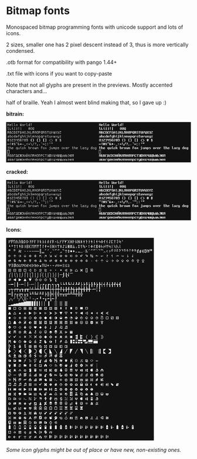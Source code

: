 # Bitmap fonts
Monospaced bitmap programming fonts with unicode support and lots of icons.

2 sizes, smaller one has 2 pixel descent instead of 3, thus is more vertically condensed. 

.otb format for compatibility with pango 1.44+

.txt file with icons if you want to copy-paste

Note that not all glyphs are present in the previews. Mostly accented characters and... 

half of braille. Yeah I almost went blind making that, so I gave up :)


**bitrain:**

![Screenshot A](https://raw.githubusercontent.com/oredaze/font-bitrain_font-cracked/main/screenshots/bitrain.png)

**cracked:**

![Screenshot B](https://raw.githubusercontent.com/oredaze/font-bitrain_font-cracked/main/screenshots/cracked.png)

**Icons:**

![Screenshot C](https://raw.githubusercontent.com/oredaze/font-bitrain_font-cracked/main/screenshots/icons.png)

_Some icon glyphs might be out of place or have new, non-existing ones._
